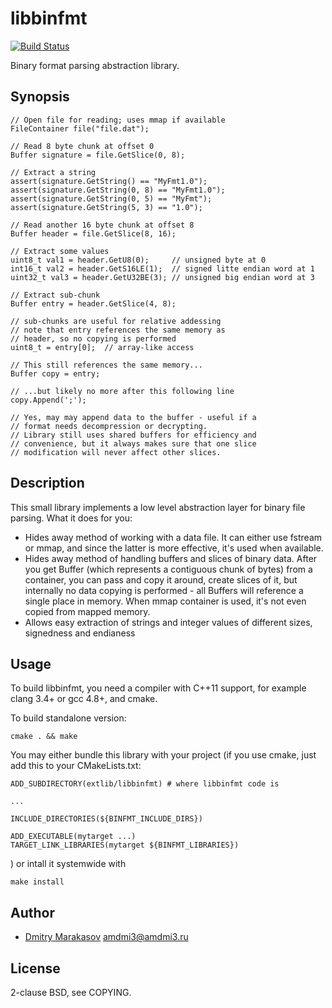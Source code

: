 # libbinfmt

[![Build Status](https://travis-ci.org/AMDmi3/libbinfmt.svg?branch=master)](https://travis-ci.org/AMDmi3/libbinfmt)

Binary format parsing abstraction library.

## Synopsis

    // Open file for reading; uses mmap if available
    FileContainer file("file.dat");

    // Read 8 byte chunk at offset 0
    Buffer signature = file.GetSlice(0, 8);

    // Extract a string
    assert(signature.GetString() == "MyFmt1.0");
    assert(signature.GetString(0, 8) == "MyFmt1.0");
    assert(signature.GetString(0, 5) == "MyFmt");
    assert(signature.GetString(5, 3) == "1.0");

    // Read another 16 byte chunk at offset 8
    Buffer header = file.GetSlice(8, 16);

    // Extract some values
    uint8_t val1 = header.GetU8(0);     // unsigned byte at 0
    int16_t val2 = header.GetS16LE(1);  // signed litte endian word at 1
    uint32_t val3 = header.GetU32BE(3); // unsigned big endian word at 3

    // Extract sub-chunk
    Buffer entry = header.GetSlice(4, 8);

    // sub-chunks are useful for relative addessing
    // note that entry references the same memory as
    // header, so no copying is performed
    uint8_t = entry[0];  // array-like access

    // This still references the same memory...
    Buffer copy = entry;

    // ...but likely no more after this following line
    copy.Append(';');

    // Yes, may may append data to the buffer - useful if a
    // format needs decompression or decrypting.
    // Library still uses shared buffers for efficiency and
    // convenience, but it always makes sure that one slice
    // modification will never affect other slices.

## Description

This small library implements a low level abstraction layer for
binary file parsing. What it does for you:

- Hides away method of working with a data file. It can either use
  fstream or mmap, and since the latter is more effective, it's used
  when available.
- Hides away method of handling buffers and slices of binary data.
  After you get Buffer (which represents a contiguous chunk of
  bytes) from a container, you can pass and copy it around, create
  slices of it, but internally no data copying is performed - all
  Buffers will reference a single place in memory. When mmap container
  is used, it's not even copied from mapped memory.
- Allows easy extraction of strings and integer values of different
  sizes, signedness and endianess

## Usage ##

To build libbinfmt, you need a compiler with C++11 support, for
example clang 3.4+ or gcc 4.8+, and cmake.

To build standalone version:

    cmake . && make

You may either bundle this library with your project (if you use
cmake, just add this to your CMakeLists.txt:

    ADD_SUBDIRECTORY(extlib/libbinfmt) # where libbinfmt code is

    ...

    INCLUDE_DIRECTORIES(${BINFMT_INCLUDE_DIRS})

    ADD_EXECUTABLE(mytarget ...)
    TARGET_LINK_LIBRARIES(mytarget ${BINFMT_LIBRARIES})

) or intall it systemwide with

    make install

## Author ##

* [Dmitry Marakasov](https://github.com/AMDmi3) <amdmi3@amdmi3.ru>

## License ##

2-clause BSD, see COPYING.
